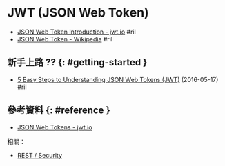 # JWT (JSON Web Token)

  - [JSON Web Token Introduction \- jwt\.io](https://jwt.io/introduction/) #ril
  - [JSON Web Token \- Wikipedia](https://en.wikipedia.org/wiki/JSON_Web_Token) #ril

## 新手上路 ?? {: #getting-started }

  - [5 Easy Steps to Understanding JSON Web Tokens \(JWT\)](https://medium.com/vandium-software/5-easy-steps-to-understanding-json-web-tokens-jwt-1164c0adfcec) (2016-05-17) #ril

## 參考資料 {: #reference }

  - [JSON Web Tokens - jwt.io](https://jwt.io/)

相關：

  - [REST / Security](rest-security.md)

